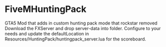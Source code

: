# FiveMHuntingPack
GTA5 Mod that adds in custom hunting pack mode that rockstar removed
Download the FXServer and drop server-data into folder. 
Configure to your needs and update the defaultLocation in Resources/HuntingPack/huntingpack_server.lua for the scoreboard.
